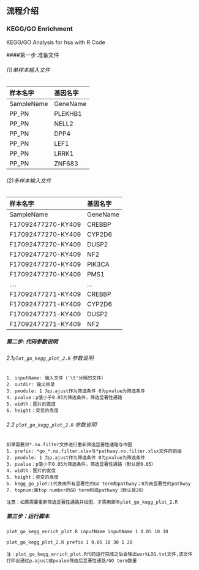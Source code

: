 ## 流程介绍

### KEGG/GO Enrichment
KEGG/GO Analysis for hsa with R Code

####第一步:准备文件

###### (1)单样本输入文件

样本名字 |基因名字
:-------|:------
SampleName | GeneName
PP_PN | PLEKHB1
PP_PN | NELL2
PP_PN | DPP4
PP_PN | LEF1
PP_PN | LRRK1
PP_PN | ZNF683

######  (2)多样本输入文件

样本名字 |基因名字
:-------|:------
SampleName | GeneName
F17092477270-KY409 | CREBBP
F17092477270-KY409 | CYP2D6
F17092477270-KY409 | DUSP2
F17092477270-KY409 | NF2
F17092477270-KY409 | PIK3CA
F17092477270-KY409 | PMS1
....               |...
F17092477271-KY409 | CREBBP
F17092477271-KY409 | CYP2D6
F17092477271-KY409 | DUSP2
F17092477271-KY409 | NF2

##### 第二步: 代码参数说明

######  2.1`plot_go_kegg_plot_2.R` 参数说明
```text
1. inputName: 输入文件（'\t'分隔的文件）
2. outdir: 输出目录
3. pmodule: 1 为p.ajust作为筛选条件 0为pvalue为筛选条件
4. pvalue：p值小于0.05为筛选条件，筛选显著性通路
5. width：图片的宽度
6. height：突变的高度
```

###### 2.2 `plot_go_kegg_plot_2.R` 参数说明

```text
如果需要对*.no.filter文件进行重新筛选显著性通路与作图
1. prefix: *go_*.no.filter.xlsx与*pathway.no.filter.xlsx文件的前缀
2. pmodule: 1 为p.ajust作为筛选条件 0为pvalue为筛选条件
3. pvalue：p值小于0.05为筛选条件，筛选显著性通路（默认是0.05）
4. width：图片的宽度
5. height：突变的高度
6. kegg_go_plot:1代表画所有显著性的GO term和pathway；0为画显著性的pathway
7. topnum:画top number的GO term和或pathway（默认是20）
```


`注意：如果需要重新筛选显著性通路并绘图，才需用脚本plot_go_kegg_plot_2.R`

##### 第三步：运行脚本

```shell
plot_go_kegg_enrich_plot.R inputName inputName 1 0.05 10 30
```

```shell
plot_go_kegg_plot_2.R prefix 1 0.05 10 30 1 20 

```
`注：plot_go_kegg_enrich_plot.R代码运行完成之后会输出workLOG.txt文件,该文件
打印出通过p.ajust或pvalue筛选后显著性通路/GO term数量`
